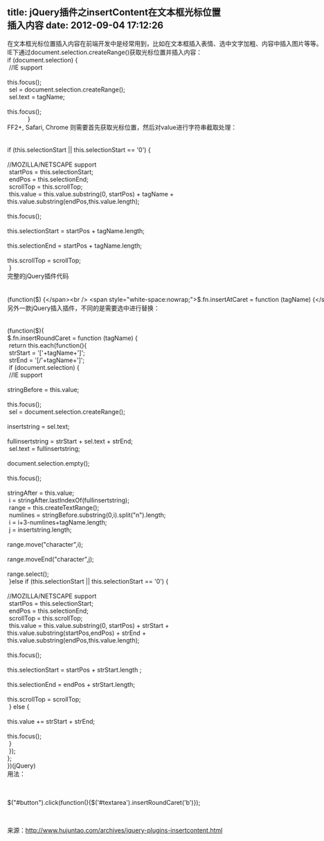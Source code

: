 title: jQuery插件之insertContent在文本框光标位置插入内容
date: 2012-09-04 17:12:26
---

<span style="white-space:nowrap;">在文本框光标位置插入内容在前端开发中是经常用到，比如在文本框插入表情、选中文字加粗、内容中插入图片等等。</span><br />
<span style="white-space:nowrap;">IE下通过document.selection.createRange()获取光标位置并插入内容：</span><br />
<span style="white-space:nowrap;">if (document.selection) {</span><br />
<span class="Apple-tab-span" style="white-space:pre;"> </span>//IE support<br />
<span class="Apple-tab-span" style="white-space:pre;"> </span>this.focus();<br />
<span class="Apple-tab-span" style="white-space:pre;"> </span>sel = document.selection.createRange();<br />
<span class="Apple-tab-span" style="white-space:pre;"> </span>sel.text = tagName;<br />
<span class="Apple-tab-span" style="white-space:pre;"> </span>this.focus();<br />
<span style="white-space:nowrap;">&nbsp; &nbsp; &nbsp; &nbsp; &nbsp; &nbsp; }</span><br />
<span style="white-space:nowrap;">FF2+, Safari, Chrome 则需要首先获取光标位置，然后对value进行字符串截取处理：</span><br />
<span style="white-space:nowrap;"><br />
</span><br />
<span style="white-space:nowrap;">if (this.selectionStart || this.selectionStart == '0') {</span><br />
<span class="Apple-tab-span" style="white-space:pre;"> </span>//MOZILLA/NETSCAPE support<br />
<span class="Apple-tab-span" style="white-space:pre;"> </span>startPos = this.selectionStart;<br />
<span class="Apple-tab-span" style="white-space:pre;"> </span>endPos = this.selectionEnd;<br />
<span class="Apple-tab-span" style="white-space:pre;"> </span>scrollTop = this.scrollTop;<br />
<span class="Apple-tab-span" style="white-space:pre;"> </span>this.value = this.value.substring(0, startPos) + tagName + this.value.substring(endPos,this.value.length);<br />
<span class="Apple-tab-span" style="white-space:pre;"> </span>this.focus();<br />
<span class="Apple-tab-span" style="white-space:pre;"> </span>this.selectionStart = startPos + tagName.length;<br />
<span class="Apple-tab-span" style="white-space:pre;"> </span>this.selectionEnd = startPos + tagName.length;<br />
<span class="Apple-tab-span" style="white-space:pre;"> </span>this.scrollTop = scrollTop;<br />
<span class="Apple-tab-span" style="white-space:pre;"> </span>}<br />
<span style="white-space:nowrap;">完整的jQuery插件代码</span><br />
<span style="white-space:nowrap;"><br />
</span><br />
<span style="white-space:nowrap;">(function($) {</span><br />
<span style="white-space:nowrap;">$.fn.insertAtCaret = function (tagName) {</span><br />
<span class="Apple-tab-span" style="white-space:pre;"> </span>return this.each(function(){<br />
<span class="Apple-tab-span" style="white-space:pre;"> </span>if (document.selection) {<br />
<span class="Apple-tab-span" style="white-space:pre;"> </span>//IE support<br />
<span class="Apple-tab-span" style="white-space:pre;"> </span>this.focus();<br />
<span class="Apple-tab-span" style="white-space:pre;"> </span>sel = document.selection.createRange();<br />
<span class="Apple-tab-span" style="white-space:pre;"> </span>sel.text = tagName;<br />
<span class="Apple-tab-span" style="white-space:pre;"> </span>this.focus();<br />
<span class="Apple-tab-span" style="white-space:pre;"> </span>}else if (this.selectionStart || this.selectionStart == '0') {<br />
<span class="Apple-tab-span" style="white-space:pre;"> </span>//MOZILLA/NETSCAPE support<br />
<span class="Apple-tab-span" style="white-space:pre;"> </span>startPos = this.selectionStart;<br />
<span class="Apple-tab-span" style="white-space:pre;"> </span>endPos = this.selectionEnd;<br />
<span class="Apple-tab-span" style="white-space:pre;"> </span>scrollTop = this.scrollTop;<br />
<span class="Apple-tab-span" style="white-space:pre;"> </span>this.value = this.value.substring(0, startPos) + tagName + this.value.substring(endPos,this.value.length);<br />
<span class="Apple-tab-span" style="white-space:pre;"> </span>this.focus();<br />
<span class="Apple-tab-span" style="white-space:pre;"> </span>this.selectionStart = startPos + tagName.length;<br />
<span class="Apple-tab-span" style="white-space:pre;"> </span>this.selectionEnd = startPos + tagName.length;<br />
<span class="Apple-tab-span" style="white-space:pre;"> </span>this.scrollTop = scrollTop;<br />
<span class="Apple-tab-span" style="white-space:pre;"> </span>} else {<br />
<span class="Apple-tab-span" style="white-space:pre;"> </span>this.value += tagName;<br />
<span class="Apple-tab-span" style="white-space:pre;"> </span>this.focus();<br />
<span class="Apple-tab-span" style="white-space:pre;"> </span>}<br />
<span class="Apple-tab-span" style="white-space:pre;"> </span>});<br />
<span style="white-space:nowrap;">};</span><br />
<span style="white-space:nowrap;">})(jQuery);</span><br />
<span style="white-space:nowrap;">用法：</span><br />
<span style="white-space:nowrap;"><br />
</span><br />
<span style="white-space:nowrap;">$("#button").click(function(){$('#textarea').insertAtCaret(':)')});</span><br />
<span style="white-space:nowrap;">另外一款jQuery插入插件，不同的是需要选中进行替换：</span><br />
<span style="white-space:nowrap;"><br />
</span><br />
<span style="white-space:nowrap;">(function($){</span><br />
<span style="white-space:nowrap;">$.fn.insertRoundCaret = function (tagName) {</span><br />
<span class="Apple-tab-span" style="white-space:pre;"> </span>return this.each(function(){<br />
<span class="Apple-tab-span" style="white-space:pre;"> </span>strStart = '['+tagName+']';<br />
<span class="Apple-tab-span" style="white-space:pre;"> </span>strEnd = '[/'+tagName+']';<br />
<span class="Apple-tab-span" style="white-space:pre;"> </span>if (document.selection) {<br />
<span class="Apple-tab-span" style="white-space:pre;"> </span>//IE support<br />
<span class="Apple-tab-span" style="white-space:pre;"> </span>stringBefore = this.value;<br />
<span class="Apple-tab-span" style="white-space:pre;"> </span>this.focus();<br />
<span class="Apple-tab-span" style="white-space:pre;"> </span>sel = document.selection.createRange();<br />
<span class="Apple-tab-span" style="white-space:pre;"> </span>insertstring = sel.text;<br />
<span class="Apple-tab-span" style="white-space:pre;"> </span>fullinsertstring = strStart + sel.text + strEnd;<br />
<span class="Apple-tab-span" style="white-space:pre;"> </span>sel.text = fullinsertstring;<br />
<span class="Apple-tab-span" style="white-space:pre;"> </span>document.selection.empty();<br />
<span class="Apple-tab-span" style="white-space:pre;"> </span>this.focus();<br />
<span class="Apple-tab-span" style="white-space:pre;"> </span>stringAfter = this.value;<br />
<span class="Apple-tab-span" style="white-space:pre;"> </span>i = stringAfter.lastIndexOf(fullinsertstring);<br />
<span class="Apple-tab-span" style="white-space:pre;"> </span>range = this.createTextRange();<br />
<span class="Apple-tab-span" style="white-space:pre;"> </span>numlines = stringBefore.substring(0,i).split("n").length;<br />
<span class="Apple-tab-span" style="white-space:pre;"> </span>i = i+3-numlines+tagName.length;<br />
<span class="Apple-tab-span" style="white-space:pre;"> </span>j = insertstring.length;<br />
<span class="Apple-tab-span" style="white-space:pre;"> </span>range.move("character",i);<br />
<span class="Apple-tab-span" style="white-space:pre;"> </span>range.moveEnd("character",j);<br />
<span class="Apple-tab-span" style="white-space:pre;"> </span>range.select();<br />
<span class="Apple-tab-span" style="white-space:pre;"> </span>}else if (this.selectionStart || this.selectionStart == '0') {<br />
<span class="Apple-tab-span" style="white-space:pre;"> </span>//MOZILLA/NETSCAPE support<br />
<span class="Apple-tab-span" style="white-space:pre;"> </span>startPos = this.selectionStart;<br />
<span class="Apple-tab-span" style="white-space:pre;"> </span>endPos = this.selectionEnd;<br />
<span class="Apple-tab-span" style="white-space:pre;"> </span>scrollTop = this.scrollTop;<br />
<span class="Apple-tab-span" style="white-space:pre;"> </span>this.value = this.value.substring(0, startPos) + strStart + this.value.substring(startPos,endPos) + strEnd + this.value.substring(endPos,this.value.length);<br />
<span class="Apple-tab-span" style="white-space:pre;"> </span>this.focus();<br />
<span class="Apple-tab-span" style="white-space:pre;"> </span>this.selectionStart = startPos + strStart.length ;<br />
<span class="Apple-tab-span" style="white-space:pre;"> </span>this.selectionEnd = endPos + strStart.length;<br />
<span class="Apple-tab-span" style="white-space:pre;"> </span>this.scrollTop = scrollTop;<br />
<span class="Apple-tab-span" style="white-space:pre;"> </span>} else {<br />
<span class="Apple-tab-span" style="white-space:pre;"> </span>this.value += strStart + strEnd;<br />
<span class="Apple-tab-span" style="white-space:pre;"> </span>this.focus();<br />
<span class="Apple-tab-span" style="white-space:pre;"> </span>}<br />
<span class="Apple-tab-span" style="white-space:pre;"> </span>});<br />
<span style="white-space:nowrap;">};</span><br />
<span style="white-space:nowrap;">})(jQuery)</span><br />
<span style="white-space:nowrap;">用法：</span><br />
<span style="white-space:nowrap;"><br />
</span><br />
<p>
	<span style="white-space:nowrap;">$("#button").click(function(){$('#textarea').insertRoundCaret('b')});</span> 
</p>
<p>
	<span style="white-space:nowrap;"><br />
</span> 
</p>
<p>
	<span style="white-space:nowrap;">来源：<a href="http://www.hujuntao.com/archives/jquery-plugins-insertcontent.html">http://www.hujuntao.com/archives/jquery-plugins-insertcontent.html</a></span> 
</p>